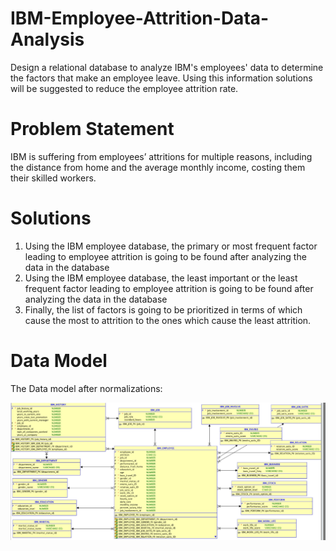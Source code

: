 # IBM-Employee-Attrition-Data-Analysis
Design a relational database to analyze IBM's employees' data to determine the factors that make an employee leave. Using this information solutions will be suggested to reduce the employee attrition rate.

# Problem Statement

IBM is suffering from employees’ attritions for multiple reasons, including the distance from home and the average monthly income, costing them their skilled workers.

# Solutions

1. Using the IBM employee database, the primary or most frequent factor leading to employee attrition is going to be found after analyzing the data in the database 
2. Using the IBM employee database, the least important or the least frequent factor 
leading to employee attrition is going to be found after analyzing the data in the 
database 
3. Finally, the list of factors is going to be prioritized in terms of which cause the most 
to attrition to the ones which cause the least attrition. 

# Data Model

The Data model after normalizations:

![alt text](https://github.com/Rabih-Tahouf/IBM-Employee-Attrition-Data-Analysis/blob/main/images/Data%20Model.jpg)
